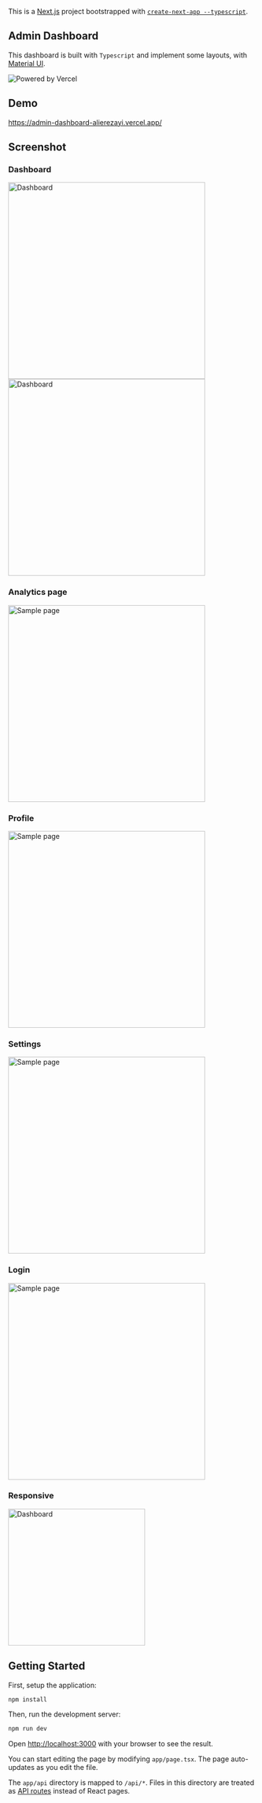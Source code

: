 This is a [Next.js](https://nextjs.org/) project bootstrapped with [`create-next-app --typescript`](https://github.com/vercel/next.js/tree/canary/packages/create-next-app).

## Admin Dashboard


This dashboard is built with `Typescript` and implement some layouts, with [Material UI](https://mui.com).

![Powered by Vercel](https://images.ctfassets.net/e5382hct74si/78Olo8EZRdUlcDUFQvnzG7/fa4cdb6dc04c40fceac194134788a0e2/1618983297-powered-by-vercel.svg)

## Demo
https://admin-dashboard-alierezayi.vercel.app/

## Screenshot

### Dashboard

<div>
  <img alt="Dashboard" width="400" src="https://user-images.githubusercontent.com/104559162/261840665-e8b7b162-dc1d-40eb-aeea-f72d8cfda4c6.png" />
  <img alt="Dashboard" width="400" src="https://user-images.githubusercontent.com/104559162/261840447-82802078-fb3b-4101-ab32-e022ed5f940f.png" />
</div>

### Analytics page

<img alt="Sample page" width="400" src="https://user-images.githubusercontent.com/104559162/261841290-870ce3d9-5b11-4e42-a67e-9ba61534ec5e.png" />

### Profile

<img alt="Sample page" width="400" src="https://user-images.githubusercontent.com/104559162/261841425-01889002-8abc-4fe8-9b7f-80883ceb8934.png" />


### Settings

<img alt="Sample page" width="400" src="https://user-images.githubusercontent.com/104559162/261841438-d63021d4-5a2f-4abc-9c74-48d8832e9607.png" />

### Login

<img alt="Sample page" width="400" src="https://user-images.githubusercontent.com/104559162/261841437-d98d2575-d93e-4a80-a0f7-f5f4669a638f.png" />


### Responsive

 <img alt="Dashboard" height="278" src="https://user-images.githubusercontent.com/104559162/261841081-2b1e6df8-4389-441c-999b-9983e1badb7a.png" />

## Getting Started

First, setup the application:

```bash
npm install
```

Then, run the development server:

```bash
npm run dev
```

Open [http://localhost:3000](http://localhost:3000) with your browser to see the result.

You can start editing the page by modifying `app/page.tsx`. The page auto-updates as you edit the file.

The `app/api` directory is mapped to `/api/*`. Files in this directory are treated as [API routes](https://nextjs.org/docs/api-routes/introduction) instead of React pages.
